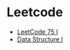 # Leetcode

- [LeetCode 75 I](https://leetcode.com/study-plan/leetcode-75/)
- [Data Structure I](https://leetcode.com/study-plan/data-structure/)
